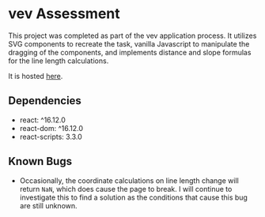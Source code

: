 # vev Assessment

This project was completed as part of the vev application process. It utilizes SVG components to recreate the task, vanilla Javascript to manipulate the dragging of the components, and implements distance and slope formulas for the line length calculations.

It is hosted [here](https://adoring-swanson-4e42a5.netlify.com/).

## Dependencies
- react: ^16.12.0
- react-dom: ^16.12.0
- react-scripts: 3.3.0

## Known Bugs
- Occasionally, the coordinate calculations on line length change will return `NaN`, which does cause the page to break. I will continue to investigate this to find a solution as the conditions that cause this bug are still unknown.
